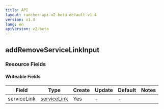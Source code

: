 ```yaml
---
title: API
layout: rancher-api-v2-beta-default-v1.4
version: v1.4
lang: en
apiVersion: v2-beta
---
```


## addRemoveServiceLinkInput



### Resource Fields

#### Writeable Fields

Field | Type | Create | Update | Default | Notes
---|---|---|---|---|---
serviceLink | [serviceLink]({{site.baseurl}}/rancher/{{page.version}}/{{page.lang}}/api/{{page.apiVersion}}/api-resources/serviceLink/) | Yes | - | - | 



<br>
